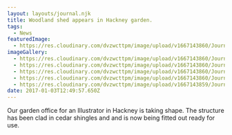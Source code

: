 ```yaml
---
layout: layouts/journal.njk
title: Woodland shed appears in Hackney garden.
tags:
  - News
featuredImage:
  - https://res.cloudinary.com/dvzwcttpm/image/upload/v1667143860/Journals/dusty4_kkhgfn.jpg
imageGallery:
  - https://res.cloudinary.com/dvzwcttpm/image/upload/v1667143860/Journals/garden-studio-in-hackney-douglas-architects_rhf6vp.jpg
  - https://res.cloudinary.com/dvzwcttpm/image/upload/v1667143860/Journals/hackney-garden-studio_vjnxuu.jpg
  - https://res.cloudinary.com/dvzwcttpm/image/upload/v1667143860/Journals/garden-studio-in-hackney-by-douglas-architects-01_okcyav.jpg
  - https://res.cloudinary.com/dvzwcttpm/image/upload/v1667143860/Journals/garden-studio-in-stoke-newington-by-douglas-architects_of87yz.jpg
  - https://res.cloudinary.com/dvzwcttpm/image/upload/v1667143859/Journals/illustrators-shed-and-garden-office-studio-in-hackney_shm3gg.jpg
date: 2017-01-03T12:49:57.650Z
---
```

Our garden office for an Illustrator in Hackney is taking shape. The structure has been clad in cedar shingles and and is now being fitted out ready for use.